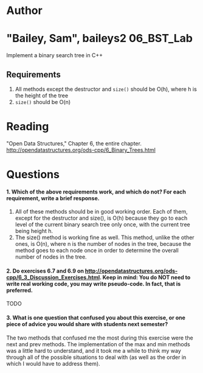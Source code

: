 Author
==========
"Bailey, Sam", baileys2
06_BST_Lab
==============

Implement a binary search tree in C++

Requirements
------------

1. All methods except the destructor and `size()` should be O(h), where h is the height of the tree
2. `size()` should be O(n)

Reading
=======
"Open Data Structures," Chapter 6, the entire chapter. http://opendatastructures.org/ods-cpp/6_Binary_Trees.html

Questions
=========

#### 1. Which of the above requirements work, and which do not? For each requirement, write a brief response.

1. All of these methods should be in good working order.  Each of them, except for the destructor and size(), is O(h) because they go to each level of the current binary search tree only once, with the current tree being height h.
2. The size() method is working fine as well.  This method, unlike the other ones, is O(n), where n is the number of nodes in the tree, because the method goes to each node once in order to determine the overall number of nodes in the tree.

#### 2. Do exercises 6.7 and 6.9 on http://opendatastructures.org/ods-cpp/6_3_Discussion_Exercises.html. Keep in mind: You do NOT need to write real working code, you may write pseudo-code. In fact, that is preferred.

TODO

#### 3. What is one question that confused you about this exercise, or one piece of advice you would share with students next semester?

The two methods that confused me the most during this exercise were the next and prev methods.  The implementation of the max and min methods was a little hard to understand, and it took me a while to think my way through all of the possible situations to deal with (as well as the order in which I would have to address them).